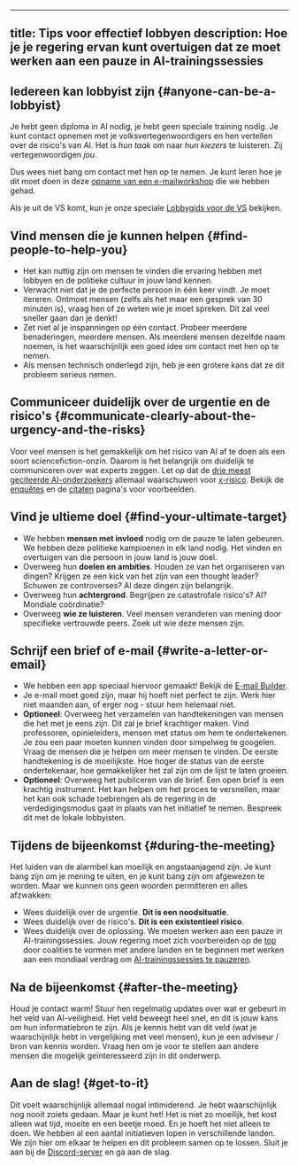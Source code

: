 

---
title: Tips voor effectief lobbyen
description: Hoe je je regering ervan kunt overtuigen dat ze moet werken aan een pauze in AI-trainingssessies
---
## Iedereen kan lobbyist zijn {#anyone-can-be-a-lobbyist}

Je hebt geen diploma in AI nodig, je hebt geen speciale training nodig.
Je kunt contact opnemen met je volksvertegenwoordigers en hen vertellen over de risico's van AI.
Het is _hun taak_ om naar _hun kiezers_ te luisteren.
Zij vertegenwoordigen _jou_.

Dus wees niet bang om contact met hen op te nemen.
Je kunt leren hoe je dit moet doen in deze [opname van een e-mailworkshop](https://www.youtube.com/watch?v=Mjq4NFiKKd0) die we hebben gehad.

Als je uit de VS komt, kun je onze speciale [Lobbygids voor de VS](/us-lobby-guide) bekijken.

## Vind mensen die je kunnen helpen {#find-people-to-help-you}

- Het kan nuttig zijn om mensen te vinden die ervaring hebben met lobbyen en de politieke cultuur in jouw land kennen.
- Verwacht niet dat je de perfecte persoon in één keer vindt. Je moet itereren. Ontmoet mensen (zelfs als het maar een gesprek van 30 minuten is), vraag hen of ze weten wie je moet spreken. Dit zal veel sneller gaan dan je denkt!
- Zet niet al je inspanningen op één contact. Probeer meerdere benaderingen, meerdere mensen. Als meerdere mensen dezelfde naam noemen, is het waarschijnlijk een goed idee om contact met hen op te nemen.
- Als mensen technisch onderlegd zijn, heb je een grotere kans dat ze dit probleem serieus nemen.

## Communiceer duidelijk over de urgentie en de risico's {#communicate-clearly-about-the-urgency-and-the-risks}

Voor veel mensen is het gemakkelijk om het risico van AI af te doen als een soort sciencefiction-onzin.
Daarom is het belangrijk om duidelijk te communiceren over wat experts zeggen.
Let op dat de [drie meest geciteerde AI-onderzoekers](https://twitter.com/PauseAI/status/1734641804245455017) allemaal waarschuwen voor [x-risico](/xrisk).
Bekijk de [enquêtes](/polls-and-surveys) en de [citaten](/quotes) pagina's voor voorbeelden.

## Vind je ultieme doel {#find-your-ultimate-target}

- We hebben **mensen met invloed** nodig om de pauze te laten gebeuren. We hebben deze politieke kampioenen in elk land nodig. Het vinden en overtuigen van die persoon in jouw land is jouw doel.
- Overweeg hun **doelen en ambities**. Houden ze van het organiseren van dingen? Krijgen ze een kick van het zijn van een thought leader? Schuwen ze controverses? Al deze dingen zijn belangrijk.
- Overweeg hun **achtergrond**. Begrijpen ze catastrofale risico's? AI? Mondiale coördinatie?
- Overweeg **wie ze luisteren**. Veel mensen veranderen van mening door specifieke vertrouwde peers. Zoek uit wie deze mensen zijn.

## Schrijf een brief of e-mail {#write-a-letter-or-email}

- We hebben een app speciaal hiervoor gemaakt! Bekijk de [E-mail Builder](/email-builder).
- Je e-mail moet goed zijn, maar hij hoeft niet perfect te zijn. Werk hier niet maanden aan, of erger nog - stuur hem helemaal niet.
- **Optioneel**: Overweeg het verzamelen van handtekeningen van mensen die het met je eens zijn. Dit zal je brief krachtiger maken. Vind professoren, opinieleiders, mensen met status om hem te ondertekenen. Je zou een paar moeten kunnen vinden door simpelweg te googelen. Vraag de mensen die je helpen om meer mensen te vinden. De eerste handtekening is de moeilijkste. Hoe hoger de status van de eerste ondertekenaar, hoe gemakkelijker het zal zijn om de lijst te laten groeien.
- **Optioneel**: Overweeg het publiceren van de brief. Een open brief is een krachtig instrument. Het kan helpen om het proces te versnellen, maar het kan ook schade toebrengen als de regering in de verdedigingsmodus gaat in plaats van het initiatief te nemen. Bespreek dit met de lokale lobbyisten.

## Tijdens de bijeenkomst {#during-the-meeting}

Het luiden van de alarmbel kan moeilijk en angstaanjagend zijn.
Je kunt bang zijn om je mening te uiten, en je kunt bang zijn om afgewezen te worden.
Maar we kunnen ons geen woorden permitteren en alles afzwakken:

- Wees duidelijk over de urgentie. **Dit is een noodsituatie**.
- Wees duidelijk over de risico's. **Dit is een existentieel risico**.
- Wees duidelijk over de oplossing. We moeten werken aan een pauze in AI-trainingssessies. Jouw regering moet zich voorbereiden op de [top](/summit) door coalities te vormen met andere landen en te beginnen met werken aan een mondiaal verdrag om [AI-trainingssessies te pauzeren](/proposal).

## Na de bijeenkomst {#after-the-meeting}

Houd je contact warm!
Stuur hen regelmatig updates over wat er gebeurt in het veld van AI-veiligheid.
Het veld beweegt heel snel, en dit is jouw kans om hun informatiebron te zijn.
Als je kennis hebt van dit veld (wat je waarschijnlijk hebt in vergelijking met veel mensen), kun je een adviseur / bron van kennis worden.
Vraag hen om je voor te stellen aan andere mensen die mogelijk geïnteresseerd zijn in dit onderwerp.

## Aan de slag! {#get-to-it}

Dit voelt waarschijnlijk allemaal nogal intimiderend.
Je hebt waarschijnlijk nog nooit zoiets gedaan.
Maar je kunt het!
Het is niet zo moeilijk, het kost alleen wat tijd, moeite en een beetje moed.
En je hoeft het niet alleen te doen.
We hebben al een aantal initiatieven lopen in verschillende landen.
We zijn hier om elkaar te helpen en dit probleem samen op te lossen.
Sluit je aan bij de [Discord-server](https://discord.gg/2XXWXvErfA) en ga aan de slag.